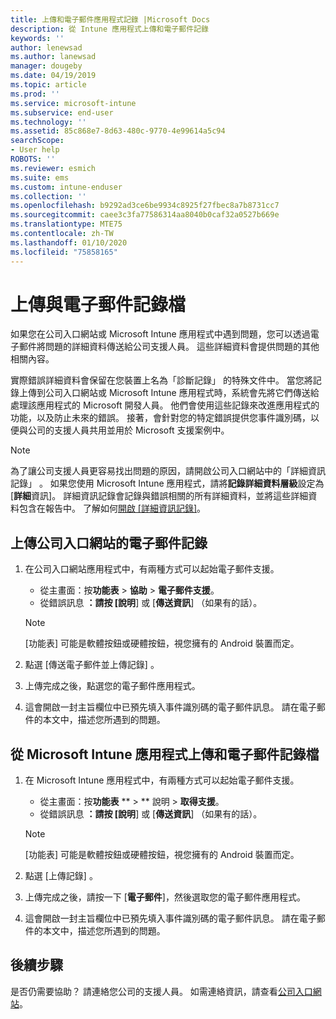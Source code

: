 ```yaml
---
title: 上傳和電子郵件應用程式記錄 |Microsoft Docs
description: 從 Intune 應用程式上傳和電子郵件記錄
keywords: ''
author: lenewsad
ms.author: lanewsad
manager: dougeby
ms.date: 04/19/2019
ms.topic: article
ms.prod: ''
ms.service: microsoft-intune
ms.subservice: end-user
ms.technology: ''
ms.assetid: 85c868e7-8d63-480c-9770-4e99614a5c94
searchScope:
- User help
ROBOTS: ''
ms.reviewer: esmich
ms.suite: ems
ms.custom: intune-enduser
ms.collection: ''
ms.openlocfilehash: b9292ad3ce6be9934c8925f27fbec8a7b8731cc7
ms.sourcegitcommit: caee3c3fa77586314aa8040b0caf32a0527b669e
ms.translationtype: MTE75
ms.contentlocale: zh-TW
ms.lasthandoff: 01/10/2020
ms.locfileid: "75858165"
---
```

# <a name="upload-and-email-logs"></a>上傳與電子郵件記錄檔  

如果您在公司入口網站或 Microsoft Intune 應用程式中遇到問題，您可以透過電子郵件將問題的詳細資料傳送給公司支援人員。 這些詳細資料會提供問題的其他相關內容。  

實際錯誤詳細資料會保留在您裝置上名為「診斷記錄」  的特殊文件中。 當您將記錄上傳到公司入口網站或 Microsoft Intune 應用程式時，系統會先將它們傳送給處理該應用程式的 Microsoft 開發人員。 他們會使用這些記錄來改進應用程式的功能，以及防止未來的錯誤。 接著，會針對您的特定錯誤提供您事件識別碼，以便與公司的支援人員共用並用於 Microsoft 支援案例中。  

> [!Note]
> 為了讓公司支援人員更容易找出問題的原因，請開啟公司入口網站中的「詳細資訊記錄」  。 如果您使用 Microsoft Intune 應用程式，請將**記錄詳細資料層級**設定為 [**詳細**資訊]。 詳細資訊記錄會記錄與錯誤相關的所有詳細資料，並將這些詳細資料包含在報告中。 了解如何[開啟 [詳細資訊記錄]](use-verbose-logging-to-help-your-it-administrator-fix-device-issues-android.md)。  

## <a name="upload-and-email-logs-from-company-portal"></a>上傳公司入口網站的電子郵件記錄  

1. 在公司入口網站應用程式中，有兩種方式可以起始電子郵件支援。
    * 從主畫面：按**功能表** > **協助** > **電子郵件支援**。  
    * 從錯誤訊息 **：請按 [說明**] 或 [**傳送資訊**] （如果有的話）。  

    > [!NOTE]
    > [功能表]  可能是軟體按鈕或硬體按鈕，視您擁有的 Android 裝置而定。  

3. 點選 [傳送電子郵件並上傳記錄]  。  
4. 上傳完成之後，點選您的電子郵件應用程式。 
5. 這會開啟一封主旨欄位中已預先填入事件識別碼的電子郵件訊息。 請在電子郵件的本文中，描述您所遇到的問題。    


## <a name="upload-and-email-logs-from-microsoft-intune-app"></a>從 Microsoft Intune 應用程式上傳和電子郵件記錄檔   

1. 在 Microsoft Intune 應用程式中，有兩種方式可以起始電子郵件支援。  
    * 從主畫面：按**功能表** ** > ** 說明 > **取得支援**。  
    * 從錯誤訊息 **：請按 [說明**] 或 [**傳送資訊**] （如果有的話）。  

    > [!NOTE]
    > [功能表]  可能是軟體按鈕或硬體按鈕，視您擁有的 Android 裝置而定。

3. 點選 [上傳記錄]  。  
4. 上傳完成之後，請按一下 [**電子郵件**]，然後選取您的電子郵件應用程式。  
5. 這會開啟一封主旨欄位中已預先填入事件識別碼的電子郵件訊息。 請在電子郵件的本文中，描述您所遇到的問題。  

## <a name="next-steps"></a>後續步驟  

是否仍需要協助？ 請連絡您公司的支援人員。 如需連絡資訊，請查看[公司入口網站](https://go.microsoft.com/fwlink/?linkid=2010980)。

